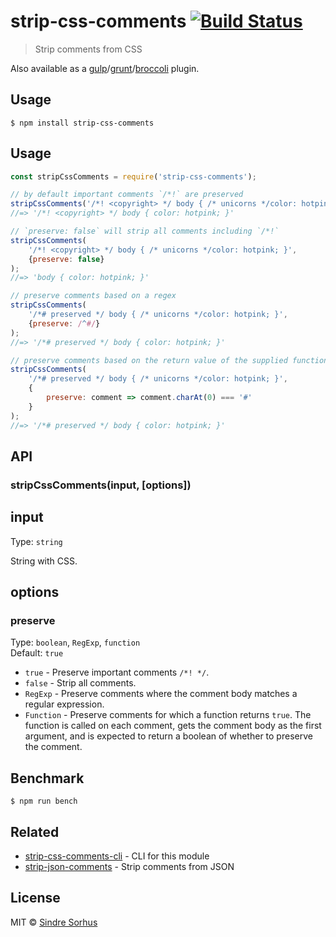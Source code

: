 # strip-css-comments [![Build Status](https://travis-ci.org/sindresorhus/strip-css-comments.svg?branch=master)](https://travis-ci.org/sindresorhus/strip-css-comments)

> Strip comments from CSS

Also available as a [gulp](https://github.com/sindresorhus/gulp-strip-css-comments)/[grunt](https://github.com/sindresorhus/grunt-strip-css-comments)/[broccoli](https://github.com/sindresorhus/broccoli-strip-css-comments) plugin.


## Usage

```
$ npm install strip-css-comments
```


## Usage

```js
const stripCssComments = require('strip-css-comments');

// by default important comments `/*!` are preserved
stripCssComments('/*! <copyright> */ body { /* unicorns */color: hotpink; }');
//=> '/*! <copyright> */ body { color: hotpink; }'

// `preserve: false` will strip all comments including `/*!`
stripCssComments(
	'/*! <copyright> */ body { /* unicorns */color: hotpink; }',
	{preserve: false}
);
//=> 'body { color: hotpink; }'

// preserve comments based on a regex
stripCssComments(
	'/*# preserved */ body { /* unicorns */color: hotpink; }',
	{preserve: /^#/}
);
//=> '/*# preserved */ body { color: hotpink; }'

// preserve comments based on the return value of the supplied function
stripCssComments(
	'/*# preserved */ body { /* unicorns */color: hotpink; }',
	{
		preserve: comment => comment.charAt(0) === '#'
	}
);
//=> '/*# preserved */ body { color: hotpink; }'
```


## API

### stripCssComments(input, [options])

## input

Type: `string`

String with CSS.

## options

### preserve

Type: `boolean`, `RegExp`, `function`<br>
Default: `true`

- `true` - Preserve important comments `/*! */`.
- `false` - Strip all comments.
- `RegExp` - Preserve comments where the comment body matches a regular expression.
- `Function` - Preserve comments for which a function returns `true`. The function is called on each comment, gets the comment body as the first argument, and is expected to return a boolean of whether to preserve the comment.


## Benchmark

```
$ npm run bench
```


## Related

- [strip-css-comments-cli](https://github.com/sindresorhus/strip-css-comments-cli) - CLI for this module
- [strip-json-comments](https://github.com/sindresorhus/strip-json-comments) - Strip comments from JSON


## License

MIT © [Sindre Sorhus](https://sindresorhus.com)
